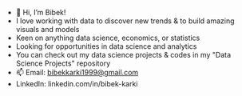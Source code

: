 - 👋 Hi, I’m Bibek!
- I love working with data to discover new trends & to build amazing visuals and models
-  Keen on anything data science, economics, or statistics
- Looking for opportunities in data science and analytics
- You can check out my data science projects & codes in my "Data Science Projects" repository
- 📫 Email: bibekkarki1999@gmail.com 
- LinkedIn: linkedin.com/in/bibek-karki

<!---
bibekkarki1/bibekkarki1 is a ✨ special ✨ repository because its `README.md` (this file) appears on your GitHub profile.
You can click the Preview link to take a look at your changes.
--->
